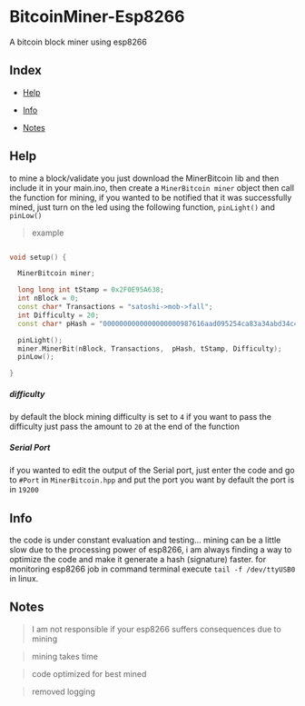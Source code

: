 # BitcoinMiner-Esp8266


A bitcoin block miner using esp8266


## Index


- [Help](#help)

- [Info](#info)

- [Notes](#notes)

## Help

to mine a block/validate you just download the MinerBitcoin lib and
then include it in your main.ino, then create a `MinerBitcoin miner` object
then call the function for mining, if you wanted to be notified that it
was successfully mined, just turn on the led using the following function, `pinLight()` and `pinLow()`

> example

```C++

void setup() {

  MinerBitcoin miner;

  long long int tStamp = 0x2F0E95A638;
  int nBlock = 0;
  const char* Transactions = "satoshi->mob->fall";
  int Difficulty = 20;
  const char* pHash = "0000000000000000000987616aad095254ca83a34abd34c483057417c03dff6f";

  pinLight();
  miner.MinerBit(nBlock, Transactions,  pHash, tStamp, Difficulty);
  pinLow();

}

```
##### difficulty
by default the block mining difficulty is set to `4`
if you want to pass the difficulty
just pass the amount to `20` at the end of the function


##### Serial Port

if you wanted to edit the output of the Serial port,
just enter the code and go to
`#Port` in `MinerBitcoin.hpp` and put the port you want
by default the port is in `19200`


## Info


the code is under constant evaluation and testing... mining can be a little slow due to
the processing power of esp8266, i am always finding a way to optimize
the code and make it generate a hash (signature) faster.
for monitoring esp8266 job in command terminal execute `tail -f /dev/ttyUSB0` in linux.

## Notes

> I am not responsible if your esp8266 suffers consequences due to mining

> mining takes time

> code optimized for best mined

> removed logging
